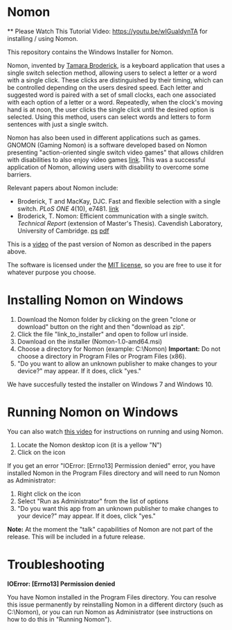 Nomon
================
** Please Watch This Tutorial Video: https://youtu.be/wIGuaIdynTA for installing / using Nomon. 

This repository contains the Windows Installer for Nomon.

Nomon, invented by [Tamara Broderick](http://people.csail.mit.edu/tbroderick/index.html), is a keyboard application that uses a single switch selection method, allowing users to select a letter or a word with a single click. These clicks are distinguished by their timing, which can be controlled depending on the users desired speed. Each letter and suggested word is paired with a set of small clocks, each one associated with each option of a letter or a word. Repeatedly, when the clock's moving hand is at noon, the user clicks the single click until the desired option is selected. Using this method, users can select words and letters to form sentences with just a single switch.

Nomon has also been used in different applications such as games. GNOMON (Gaming Nomon) is a software developed based on Nomon presenting "action-oriented single switch video games" that allows children with disabilities to also enjoy video games [link](https://dl.acm.org/citation.cfm?id=3085957). This was a successful application of Nomon, allowing users with disability to overcome some barriers.

Relevant papers about Nomon include:
- Broderick, T and MacKay, DJC. Fast and flexible selection with a single switch. *PLoS ONE* 4(10), e7481. [link](http://journals.plos.org/plosone/article?id=10.1371/journal.pone.0007481)
- Broderick, T. Nomon: Efficient communication with a single switch. *Technical Report* (extension of Master's Thesis). Cavendish Laboratory, University of Cambridge. [ps](http://www.inference.org.uk/nomon/files/nomon_tech_report.ps) [pdf](http://www.inference.org.uk/nomon/files/nomon_tech_report.pdf)

This is a [video](https://www.youtube.com/watch?v=qktEuZW92qY&fmt=22)
 of the past version of Nomon as described in the papers above.

The software is licensed under the [MIT license](https://opensource.org/licenses/MIT), so you are free to use it for whatever purpose you choose.

Installing Nomon on Windows
================
1. Download the Nomon folder by clicking on the green "clone or download" button on the right and then "download as zip".
2. Click the file "link_to_installer" and open to follow url inside. 
3. Download on the installer (Nomon-1.0-amd64.msi)
4. Choose a directory for Nomon (example: C:\Nomon) **Important:** Do not choose a directory in Program Files or Program Files (x86).
5. "Do you want to allow an unknown publisher to make changes to your device?" may appear. If it does, click "yes."

We have succesfully tested the installer on Windows 7 and Windows 10.

Running Nomon on Windows
============
You can also watch [this video](https://youtu.be/fv-WvW0JktE) for instructions on running and using Nomon.
1. Locate the Nomon desktop icon (it is a yellow "N")
2. Click on the icon

If you get an error "IOError: [Errno13] Permission denied" error, you have installed Nomon in the Program Files directory and will need to run Nomon as Administrator:
1. Right click on the icon
2. Select "Run as Administrator" from the list of options
3. "Do you want this app from an unknown publisher to make changes to your device?" may appear. If it does, click "yes."

**Note:** At the moment the "talk" capabilities of Nomon are not part of the release. This will be included in a future release.

Troubleshooting
====================
**IOError: [Errno13] Permission denied**

You have Nomon installed in the Program Files directory. You can resolve this issue permanently by reinstalling Nomon in a different dirctory (such as C:\Nomon), or you can run Nomon as Administrator (see instructions on how to do this in "Running Nomon").
